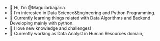 - 👋 Hi, I’m @Maguilarbagaria
- 👀 I’m interested in Data Science&Engineering and Python Programming.
- 🌱 Currently learning things related with Data Algorithms and Backend Developing mainly with python.
- 💙 I love new knowledge and challenges!
- 👷 Currently working as Data Analyst in Human Resources domain,


<!---
Maguilarbagaria/Maguilarbagaria is a ✨ special ✨ repository because its `README.md` (this file) appears on your GitHub profile.
You can click the Preview link to take a look at your changes.
--->
